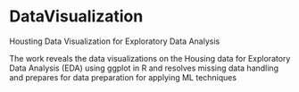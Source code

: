 # DataVisualization
Housting Data Visualization for Exploratory Data Analysis

The work reveals the data visualizations on the Housing data for Exploratory Data Analysis (EDA) using ggplot in R and resolves missing data handling and prepares for data preparation for applying ML techniques
